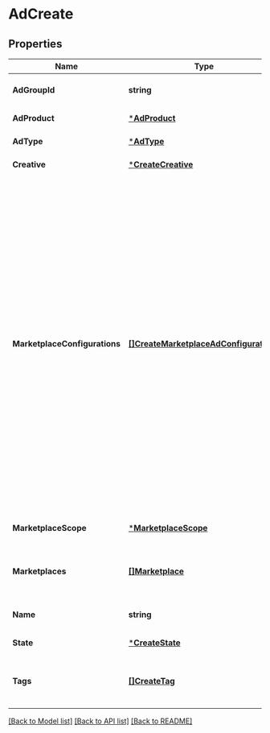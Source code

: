 # AdCreate

## Properties
Name | Type | Description | Notes
------------ | ------------- | ------------- | -------------
**AdGroupId** | **string** | The ad group associated with the ad. | [optional] [default to null]
**AdProduct** | [***AdProduct**](AdProduct.md) |  | [default to null]
**AdType** | [***AdType**](AdType.md) |  | [default to null]
**Creative** | [***CreateCreative**](CreateCreative.md) |  | [default to null]
**MarketplaceConfigurations** | [**[]CreateMarketplaceAdConfigurations**](CreateMarketplaceAdConfigurations.md) | List of marketplace-specific configurations for a global ad that enables overriding certain attributes at individual marketplace level. For example, if a global ad is ENABLED but needs to be PAUSED in DE marketplace, you can specify: [{marketplace: DE, overrides: {state: PAUSED}}]. When a marketplace-specific override is not provided, the ad&#x27;s global value is applied to that marketplace. | [optional] [default to null]
**MarketplaceScope** | [***MarketplaceScope**](MarketplaceScope.md) |  | [optional] [default to null]
**Marketplaces** | [**[]Marketplace**](Marketplace.md) | A list of country codes representing Amazon marketplaces | Marketplace | Description | | --- | --- | | &#x60;AE&#x60; |  | | &#x60;AU&#x60; |  | | &#x60;BE&#x60; |  | | &#x60;BR&#x60; |  | | &#x60;CA&#x60; |  | | &#x60;DE&#x60; |  | | &#x60;EG&#x60; |  | | &#x60;ES&#x60; |  | | &#x60;FR&#x60; |  | | &#x60;GB&#x60; |  | | &#x60;IN&#x60; |  | | &#x60;IT&#x60; |  | | &#x60;JP&#x60; |  | | &#x60;MX&#x60; |  | | &#x60;NL&#x60; |  | | &#x60;PL&#x60; |  | | &#x60;SA&#x60; |  | | &#x60;SE&#x60; |  | | &#x60;SG&#x60; |  | | &#x60;TR&#x60; |  | | &#x60;US&#x60; |  | | [optional] [default to null]
**Name** | **string** | The name of the ad. | [optional] [default to null]
**State** | [***CreateState**](CreateState.md) |  | [default to null]
**Tags** | [**[]CreateTag**](CreateTag.md) | Open ended labels with a key value pair applied to the ad | [optional] [default to null]

[[Back to Model list]](../README.md#documentation-for-models) [[Back to API list]](../README.md#documentation-for-api-endpoints) [[Back to README]](../README.md)

